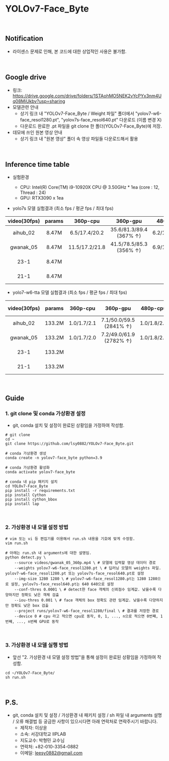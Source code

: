 # YOLOv7-Face_Byte
<br>

## Notification
* 라이센스 문제로 인해, 본 코드에 대한 상업적인 사용은 불가함.
<br>

## Google drive
* 링크: https://drive.google.com/drive/folders/1STAohMO5NEK2vYcPYx3nm4Uq08MiUkbv?usp=sharing
* 모델관련 안내
    * 상기 링크 내 "YOLOv7-Face_Byte / Weight 파일" 폴더에서 "yolov7-w6-face_resol1280.pt", "yolov7s-face_resol640.pt" 다운로드 (이름 변경 X)
    * 다운로드 완료한 .pt 파일을 git clone 한 폴더(YOLOv7-Face_Byte)에 저장.
* 데모에 쓰인 원본 영상 안내
    * 상기 링크 내 "원본 영상" 폴더 속 영상 파일들 다운로드해서 활용
<br>

## Inference time table
* 실험환경
    * CPU: Intel(R) Core(TM) i9-10920X CPU @ 3.50GHz * 1ea (core : 12, Thread : 24)
    * GPU: RTX3090 x 1ea

* yolo7s 모델 실험결과 (최소 fps / 평균 fps / 최대 fps)

| video(30fps) | params |    360p-cpu    |        360p-gpu         |   480p-cpu    |        480p-gpu         |   1080p-cpu    |       1080p-gpu        |    4k-cpu     |         4k-gpu         |
|:------------:|:------:|:--------------:|:-----------------------:|:-------------:|:-----------------------:|:--------------:|:----------------------:|:-------------:|:----------------------:|
|   aihub_02   | 8.47M  | 6.5/17.4/20.2  | 35.6/81.3/89.4 (367% ↑) | 6.2/15.0/19.7 | 44.1/78.4/88.6 (423% ↑) | 3.6/13.7/20.3  | 39.4/73.7/78.0(438% ↑) |               |                        |
|  gwanak_05   | 8.47M  | 11.5/17.2/21.8 | 41.5/78.5/85.3 (356% ↑) | 6.9/17.3/20.2 | 61.7/77.8/84.6 (350% ↑) | 10.1/15.6/20.7 | 36.6/74.1/80.3(375% ↑) |               |                        |
|     23-1     | 8.47M  |                |                         |               |                         |                |                        | 7.0/14.3/18.4 | 40.7/61.7/78.8(311% ↑) |
|     21-1     | 8.47M  |                |                         |               |                         |                |                        | 6.6/13.7/17.9 | 41.0/60.9/76.9(345% ↑) | 
* yolo7-w6-tta 모델 실험결과 (최소 fps / 평균 fps / 최대 fps)

| video(30fps) | params |  360p-cpu   |        360p-gpu         |  480p-cpu   |        480p-gpu         |  1080p-cpu  |        1080p-gpu        |   4k-cpu    |         4k-gpu          |
|:------------:|:------:|:-----------:|:-----------------------:|:-----------:|:-----------------------:|:-----------:|:-----------------------:|:-----------:|:-----------------------:|
|   aihub_02   | 133.2M | 1.0/1.7/2.1 | 7.1/50.0/59.5 (2841% ↑) | 1.0/1.8/2.1 | 6.8/49.5/59.1 (2650% ↑) | 1.0/1.8/2.2 | 5.1/48.2/58.9 (2578% ↑) |             |                         |
|  gwanak_05   | 133.2M | 1.0/1.7/2.0 | 7.2/49.0/61.9 (2782% ↑) | 1.0/1.8/2.1 | 7.0/48.5/60.8 (2594% ↑) | 1.0/1.8/2.2 | 6.5/48.2/59.2 (2578% ↑) |             |                         |
|     23-1     | 133.2M |             |                         |             |                         |             |                         | 1.2/1.8/2.4 | 27.1/55.2/61.3(2967% ↑) |
|     21-1     | 133.2M |             |                         |             |                         |             |                         | 1.1/1.8/2.3 | 30.8/54.4/57.5(2922% ↑) | 
<br>

## Guide
### 1. git clone 및 conda 가상환경 설정
* git, conda 설치 및 설정이 완료된 상황임을 가정하여 작성함.
```shell
# git clone
cd ~
git clone https://github.com/lsy0882/YOLOv7-Face_Byte.git

# conda 가상환경 생성
conda create -n yolov7-face_byte python=3.9

# conda 가상환경 활성화
conda activate yolov7-face_byte

# conda 내 pip 패키지 설치
cd YOLOv7-Face_Byte
pip install -r requirements.txt
pip install Cython
pip install cython_bbox
pip install lap
```
<br>

### 2. 가상환경 내 모델 설정 방법
```shell
# vim 또는 vi 등 편집기를 이용해서 run.sh 내용을 기호에 맞게 수정함.
vim run.sh

# 아래는 run.sh 내 arguments에 대한 설명임.
python detect.py \
    --source videos/gwanak_05_360p.mp4 \ # 모델에 입력할 영상 데이터 경로
    --weights yolov7-w6-face_resol1280.pt \ # 딥러닝 모델의 weights 파일. yolov7-w6-face_resol1280.pt 또는 yolov7s-face_resol640.pt로 설정
    --img-size 1280 1280 \ # yolov7-w6-face_resol1280.pt는 1280 1280으로 설정, yolov7s-face_resol640.pt는 640 640으로 설정
    --conf-thres 0.0001 \ # detect한 face 객체의 신뢰점수 임계값. 낮을수록 다양하지만 정확도 낮은 객체 검출
    --iou-thres 0.001 \ # face 객체의 box 정확도 관련 임계값. 낮을수록 다양하지만 정확도 낮은 box 검출
    --project runs/yolov7-w6-face_resol1280/final \ # 결과를 저장한 경로
    --device 0 # cpu 라고 적으면 cpu로 동작, 0, 1, ..., n으로 적으면 0번째, 1번째, ..., n번째 GPU로 동작
```
<br>

### 3. 가상환경 내 모델 실행 방법
* 앞선 "2. 가상환경 내 모델 설정 방법"을 통해 설정이 완료된 상황임을 가정하여 작성함.
```
cd ~/YOLOv7-Face_Byte/
sh run.sh
```
<br>

## P.S.
* git, conda 설치 및 설정 / 가상환경 내 패키치 설정 / sh 파일 내 arguments 설명 / 오류 해결법 등 궁금한 사항이 있으시다면 아래 연락처로 연락주시기 바랍니다.
    * 제작자: 이상윤
    * 소속: 서강대학교 IIPLAB
    * 지도교수: 박형민 교수님
    * 연락처: +82-010-3354-0882
    * 이메일: leesy0882@gmail.com
